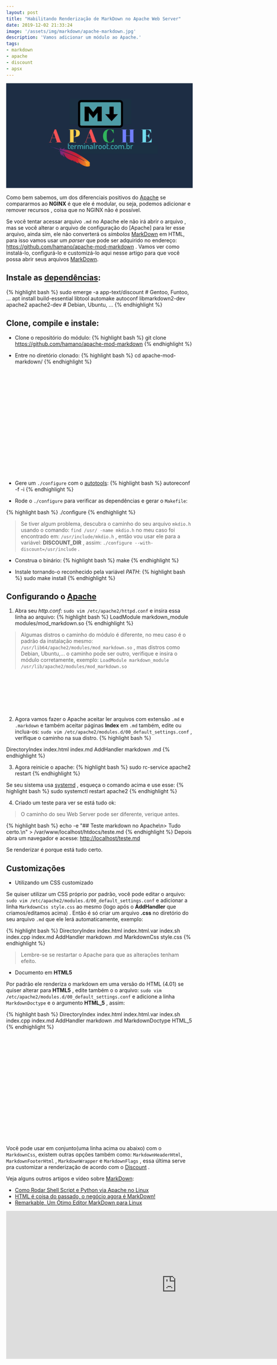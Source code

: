 ```yaml
---
layout: post
title: "Habilitando Renderização de MarkDown no Apache Web Server"
date: 2019-12-02 21:33:24
image: '/assets/img/markdown/apache-markdown.jpg'
description: 'Vamos adicionar um módulo ao Apache.'
tags:
- markdown
- apache
- discount
- apsx
---
```


![Habilitando Renderização de MarkDown no Apache Web Server](/assets/img/markdown/apache-markdown.jpg)

Como bem sabemos, um dos diferenciais positivos do [Apache](https://www.apache.org) se compararmos ao **NGINX** é que ele é modular, ou seja, podemos adicionar e remover recursos , coisa que no NGINX não é possível.

Se você tentar acessar arquivo `.md` no Apache ele não irá abrir o arquivo , mas se você alterar o arquivo de configuração do [Apache] para ler esse arquivo, ainda sim, ele não converterá os *símbolos* [MarkDown](http://daringfireball.net/projects/markdown) em HTML, para isso vamos usar um *parser* que pode ser adquirido no endereço: <https://github.com/hamano/apache-mod-markdown> . Vamos ver como instalá-lo, configurá-lo e customizá-lo aqui nesse artigo para que você possa abrir seus arquivos [MarkDown](http://daringfireball.net/projects/markdown).

## Instale as [dependências](http://www.pell.portland.or.us/~orc/Code/discount/):
{% highlight bash %}
sudo emerge -a app-text/discount # Gentoo, Funtoo, ...
apt install build-essential libtool automake autoconf libmarkdown2-dev apache2 apache2-dev # Debian, Ubuntu, ...
{% endhighlight %}

## Clone, compile e instale:

+ Clone o repositório do módulo:
{% highlight bash %}
git clone https://github.com/hamano/apache-mod-markdown
{% endhighlight %}

+ Entre no diretório clonado:
{% highlight bash %}
cd apache-mod-markdown/
{% endhighlight %}

<!-- QUADRADO -->
<script async src="//pagead2.googlesyndication.com/pagead/js/adsbygoogle.js"></script>
<ins class="adsbygoogle"
style="display:inline-block;width:336px;height:280px"
data-ad-client="ca-pub-2838251107855362"
data-ad-slot="5351066970"></ins>
<script>
(adsbygoogle = window.adsbygoogle || []).push({});
</script>

+ Gere um `./configure` com o [autotools](https://www.gnu.org/software/automake/):
{% highlight bash %}
autoreconf -f -i
{% endhighlight %}

+ Rode o `./configure` para verificar as dependências e gerar o `Makefile`:

{% highlight bash %}
./configure
{% endhighlight %}
> Se tiver algum problema, descubra o caminho do seu arquivo `mkdio.h` usando o comando: `find /usr/ -name mkdio.h` no meu caso foi encontrado em: `/usr/include/mkdio.h` , então vou usar ele para a variável: **DISCOUNT_DIR** , assim: `./configure --with-discount=/usr/include` .

+ Construa o binário:
{% highlight bash %}
make
{% endhighlight %}

+ Instale tornando-o reconhecido pela variável *PATH*:
{% highlight bash %}
sudo make install
{% endhighlight %}

## Configurando o [Apache](https://www.apache.org)

1. Abra seu *http.conf*: `sudo vim /etc/apache2/httpd.conf` e insira essa linha ao arquivo:
{% highlight bash %}
LoadModule markdown_module modules/mod_markdown.so
{% endhighlight %}
> Algumas distros o caminho do módulo é diferente, no meu caso é o padrão da instalação mesmo: `/usr/lib64/apache2/modules/mod_markdown.so` , mas distros como Debian, Ubuntu,... o caminho pode ser outro, verifique e insira o módulo corretamente, exemplo: `LoadModule markdown_module /usr/lib/apache2/modules/mod_markdown.so`

<!-- MINI ANÚNCIO -->
<script async src="//pagead2.googlesyndication.com/pagead/js/adsbygoogle.js"></script>
<!-- Games Root -->
<ins class="adsbygoogle"
style="display:inline-block;width:730px;height:95px"
data-ad-client="ca-pub-2838251107855362"
data-ad-slot="5351066970"></ins>
<script>
(adsbygoogle = window.adsbygoogle || []).push({});
</script>

2. Agora vamos fazer o Apache aceitar ler arquivos com extensão `.md` e `.markdown` e também aceitar páginas **Index** em `.md` também, edite ou inclua-os: `sudo vim /etc/apache2/modules.d/00_default_settings.conf` , verifique o caminho na sua distro.
{% highlight bash %}
<IfModule dir_module>
        DirectoryIndex index.html index.md
        AddHandler markdown .md
</IfModule>
{% endhighlight %}

3. Agora reinicie o apache:
{% highlight bash %}
sudo rc-service apache2 restart
{% endhighlight %}

Se seu sistema usa [systemd](https://terminalroot.com.br/2019/07/por-que-systemd.html) , esqueça o comando acima e use esse:
{% highlight bash %}
sudo systemctl restart apache2
{% endhighlight %}

4. Criado um teste para ver se está tudo ok:
> O caminho do seu Web Server pode ser diferente, verique antes.

{% highlight bash %}
echo -e "## Teste markdown no Apache\n> Tudo certo.\n" > /var/www/localhost/htdocs/teste.md
{% endhighlight %}
Depois abra um navegador e acesse: <http://localhost/teste.md>

Se renderizar é porque está tudo certo.

<!-- RETANGULO LARGO 2 -->
<script async src="//pagead2.googlesyndication.com/pagead/js/adsbygoogle.js"></script>
<ins class="adsbygoogle"
style="display:block; text-align:center;"
data-ad-layout="in-article"
data-ad-format="fluid"
data-ad-client="ca-pub-2838251107855362"
data-ad-slot="8549252987"></ins>
<script>
(adsbygoogle = window.adsbygoogle || []).push({});
</script>

## Customizações

+ Utilizando um CSS customizado

Se quiser utilizar um CSS próprio por padrão, você pode editar o arquivo: `sudo vim /etc/apache2/modules.d/00_default_settings.conf` e adicionar a linha `MarkdownCss style.css` ao mesmo (logo após o **AddHandler** que criamos/editamos acima) . Então é só criar um arquivo **.css** no diretório do seu arquivo `.md` que ele lerá automaticamente, exemplo:

{% highlight bash %}
<IfModule dir_module>
	DirectoryIndex index.html index.html.var index.sh index.cpp index.md
	AddHandler markdown .md
	MarkdownCss style.css
</IfModule>
{% endhighlight %}

> Lembre-se se restartar o Apache para que as alterações tenham efeito.

+ Documento em **HTML5**

Por padrão ele renderiza o markdown em uma versão do HTML (4.01) se quiser alterar para **HTML5** , edite também o o arquivo: `sudo vim /etc/apache2/modules.d/00_default_settings.conf` e adicione a linha `MarkdownDoctype` e o argumento **HTML_5** , assim:

{% highlight bash %}
<IfModule dir_module>
	DirectoryIndex index.html index.html.var index.sh index.cpp index.md
	AddHandler markdown .md
	MarkdownDoctype HTML_5
</IfModule>
{% endhighlight %}

<!-- QUADRADO -->
<script async src="//pagead2.googlesyndication.com/pagead/js/adsbygoogle.js"></script>
<ins class="adsbygoogle"
style="display:inline-block;width:336px;height:280px"
data-ad-client="ca-pub-2838251107855362"
data-ad-slot="5351066970"></ins>
<script>
(adsbygoogle = window.adsbygoogle || []).push({});
</script>

Você pode usar em conjunto(uma linha acima ou abaixo) com o `MarkdownCss`, existem outras opções também como: `MarkdownHeaderHtml`, `MarkdownFooterHtml` , `MarkdownWrapper` e `MarkdownFlags` , essa última serve pra customizar a renderização de acordo com o [Discount](http://www.pell.portland.or.us/~orc/Code/discount/) .

Veja alguns outros artigos e vídeo sobre [MarkDown](http://daringfireball.net/projects/markdown):

+ [Como Rodar Shell Script e Python via Apache no Linux](https://terminalroot.com.br/2018/12/como-rodar-shell-script-e-python-via-apache-no-linux.html)
+ [HTML é coisa do passado, o negócio agora é MarkDown!](https://terminalroot.com.br/2016/12/markdown.html)
+ [Remarkable, Um Ótimo Editor MarkDown para Linux](https://terminalroot.com.br/2017/02/remarkable-editor-markdown-para-linux.html)

<iframe width="920" height="400" src="https://www.youtube.com/embed/vAyz2Hnepuk" frameborder="0" allow="accelerometer; autoplay; encrypted-media; gyroscope; picture-in-picture" allowfullscreen></iframe>
